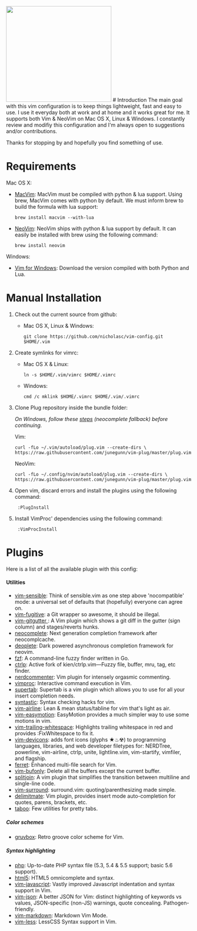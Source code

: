 <img src="https://vim.sexy/img/Vimlogo.svg" width="286" height="260"/>
# Introduction
The main goal with this vim configuration is to keep things lightweight, fast and easy to use. I use it everyday both at work and at home and it works great for me. It supports both Vim & NeoVim on Mac OS X, Linux & Windows. I constantly review and modifiy this configuration and I'm always open to suggestions and/or contributions.

Thanks for stopping by and hopefully you find something of use.

# Requirements
Mac OS X:
* [MacVim](https://code.google.com/p/macvim/): MacVim must be compiled with python & lua support. Using brew, MacVim comes with python by default. We must inform brew to build the formula with lua support:

    `brew install macvim --with-lua`
* [NeoVim](https://neovim.io/): NeoVim ships with python & lua support by default. It can easily be installed with brew using the following command:

    `brew install neovim`

Windows:
* [Vim for Windows](https://bitbucket.org/Haroogan/vim-for-windows/downloads): Download the version compiled with both Python and Lua.

# Manual Installation
1. Check out the current source from github:
    * Mac OS X, Linux & Windows:

        `git clone https://github.com/nicholasc/vim-config.git $HOME/.vim`

2. Create symlinks for vimrc:

    * Mac OS X & Linux:

        `ln -s $HOME/.vim/vimrc $HOME/.vimrc`

    * Windows:

        `cmd /c mklink $HOME/.vimrc $HOME/.vim/.vimrc`
3. Clone Plug repository inside the bundle folder:

    *On Windows, follow these [steps](https://github.com/gmarik/Vundle.vim/wiki/Vundle-for-Windows) (neocomplete fallback) before continuing.*

    Vim:

    `curl -fLo ~/.vim/autoload/plug.vim --create-dirs \
    https://raw.githubusercontent.com/junegunn/vim-plug/master/plug.vim`

    NeoVim:

    `curl -fLo ~/.config/nvim/autoload/plug.vim --create-dirs \
    https://raw.githubusercontent.com/junegunn/vim-plug/master/plug.vim`
4. Open vim, discard errors and install the plugins using the following command:

        :PlugInstall

5. Install VimProc' dependencies using the following command:

        :VimProcInstall

# Plugins
Here is a list of all the available plugin with this config:

#### Utilities
* [vim-sensible](https://github.com/tpope/vim-sensible): Think of sensible.vim as one step above 'nocompatible' mode: a universal set of defaults that (hopefully) everyone can agree on.
* [vim-fugitive](https://github.com/tpope/vim-fugitive): a Git wrapper so awesome, it should be illegal.
* [vim-gitgutter ](https://github.com/airblade/vim-gitgutter): A Vim plugin which shows a git diff in the gutter (sign column) and stages/reverts hunks.
* [neocomplete](https://github.com/Shougo/neocomplete.vim): Next generation completion framework after neocomplcache.
* [deoplete](https://github.com/Shougo/deoplete.nvim): Dark powered asynchronous completion framework for neovim.
* [fzf](https://github.com/junegunn/fzf): A command-line fuzzy finder written in Go.
* [ctrlp](https://github.com/ctrlpvim/ctrlp.vim): Active fork of kien/ctrlp.vim—Fuzzy file, buffer, mru, tag, etc finder.
* [nerdcommenter](https://github.com/scrooloose/nerdcommenter): Vim plugin for intensely orgasmic commenting.
* [vimproc](https://github.com/Shougo/vimproc.vim): Interactive command execution in Vim.
* [supertab](https://github.com/ervandew/supertab): Supertab is a vim plugin which allows you to use <Tab> for all your insert completion needs.
* [syntastic](https://github.com/scrooloose/syntastic): Syntax checking hacks for vim.
* [vim-airline](https://github.com/bling/vim-airline): Lean & mean status/tabline for vim that's light as air.
* [vim-easymotion](https://github.com/Lokaltog/vim-easymotion): EasyMotion provides a much simpler way to use some motions in vim.
* [vim-trailing-whitespace](https://github.com/bronson/vim-trailing-whitespace): Highlights trailing whitespace in red and provides :FixWhitespace to fix it.
* [vim-devicons](https://github.com/ryanoasis/vim-devicons): adds font icons (glyphs ★♨☢) to programming languages, libraries, and web developer filetypes for: NERDTree, powerline, vim-airline, ctrlp, unite, lightline.vim, vim-startify, vimfiler, and flagship.
* [ferret](https://github.com/wincent/ferret): Enhanced multi-file search for Vim.
* [vim-bufonly](https://github.com/schickling/vim-bufonly): Delete all the buffers except the current buffer.
* [splitjoin](https://github.com/AndrewRadev/splitjoin.vim): A vim plugin that simplifies the transition between multiline and single-line code.
* [vim-surround](https://github.com/tpope/vim-surround): surround.vim: quoting/parenthesizing made simple.
* [delimitmate](https://github.com/raimondi/delimitmate): Vim plugin, provides insert mode auto-completion for quotes, parens, brackets, etc.
* [taboo](https://github.com/gcmt/taboo.vim): Few utilities for pretty tabs.
##### Color schemes
* [gruvbox](https://github.com/morhetz/gruvbox): Retro groove color scheme for Vim.
##### Syntax highlighting
* [php](https://github.com/StanAngeloff/php.vim): Up-to-date PHP syntax file (5.3, 5.4 & 5.5 support; basic 5.6 support).
* [html5](https://github.com/othree/html5.vim): HTML5 omnicomplete and syntax.
* [vim-javascript](https://github.com/pangloss/vim-javascript): Vastly improved Javascript indentation and syntax support in Vim.
* [vim-json](https://github.com/elzr/vim-json): A better JSON for Vim: distinct highlighting of keywords vs values, JSON-specific (non-JS) warnings, quote concealing. Pathogen-friendly.
* [vim-markdown](https://github.com/plasticboy/vim-markdown): Markdown Vim Mode.
* [vim-less](https://github.com/lunaru/vim-less): LessCSS Syntax support in Vim.
